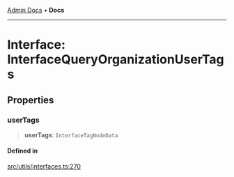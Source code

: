 [Admin Docs](/) • **Docs**

***

# Interface: InterfaceQueryOrganizationUserTags

## Properties

### userTags

> **userTags**: `InterfaceTagNodeData`

#### Defined in

[src/utils/interfaces.ts:270](https://github.com/PalisadoesFoundation/talawa-admin/blob/main/src/utils/interfaces.ts#L270)
